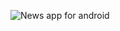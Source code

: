 
![News app for android](https://github.com/aniketjha9179/News-App_Android/assets/84675061/a6679e14-9d5c-41ec-b2ac-282103f1c4cd)
